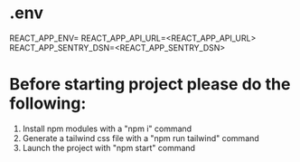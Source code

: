 # .env

REACT_APP_ENV=<ENV>
REACT_APP_API_URL=<REACT_APP_API_URL>
REACT_APP_SENTRY_DSN=<REACT_APP_SENTRY_DSN>

# Before starting project please do the following:

1. Install npm modules with a "npm i" command
2. Generate a tailwind css file with a "npm run tailwind" command
3. Launch the project with "npm start" command
